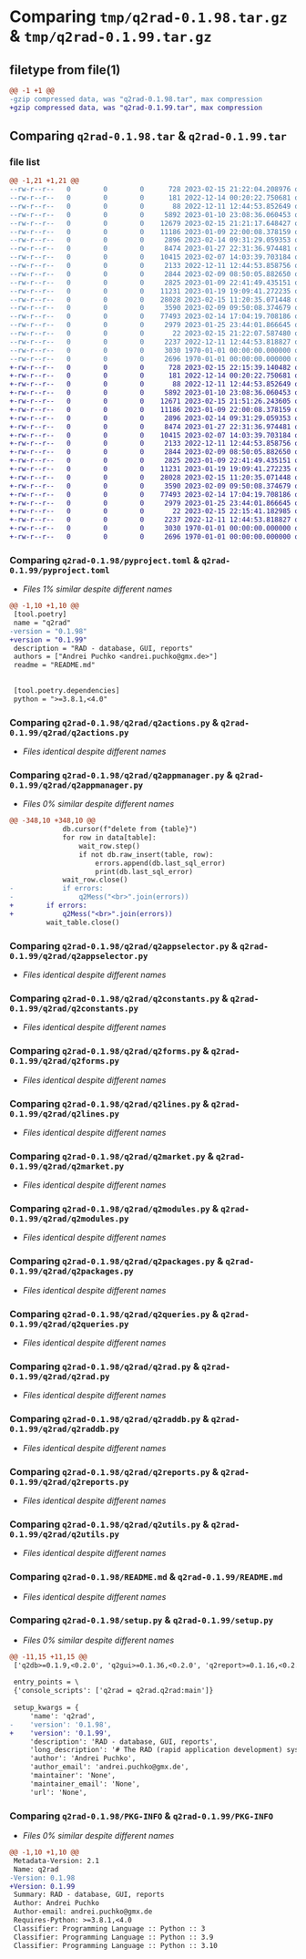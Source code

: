 # Comparing `tmp/q2rad-0.1.98.tar.gz` & `tmp/q2rad-0.1.99.tar.gz`

## filetype from file(1)

```diff
@@ -1 +1 @@
-gzip compressed data, was "q2rad-0.1.98.tar", max compression
+gzip compressed data, was "q2rad-0.1.99.tar", max compression
```

## Comparing `q2rad-0.1.98.tar` & `q2rad-0.1.99.tar`

### file list

```diff
@@ -1,21 +1,21 @@
--rw-r--r--   0        0        0      728 2023-02-15 21:22:04.208976 q2rad-0.1.98/pyproject.toml
--rw-r--r--   0        0        0      181 2022-12-14 00:20:22.750681 q2rad-0.1.98/q2rad/__init__.py
--rw-r--r--   0        0        0       88 2022-12-11 12:44:53.852649 q2rad-0.1.98/q2rad/__main__.py
--rw-r--r--   0        0        0     5892 2023-01-10 23:08:36.060453 q2rad-0.1.98/q2rad/q2actions.py
--rw-r--r--   0        0        0    12679 2023-02-15 21:21:17.648427 q2rad-0.1.98/q2rad/q2appmanager.py
--rw-r--r--   0        0        0    11186 2023-01-09 22:00:08.378159 q2rad-0.1.98/q2rad/q2appselector.py
--rw-r--r--   0        0        0     2896 2023-02-14 09:31:29.059353 q2rad-0.1.98/q2rad/q2constants.py
--rw-r--r--   0        0        0     8474 2023-01-27 22:31:36.974481 q2rad-0.1.98/q2rad/q2forms.py
--rw-r--r--   0        0        0    10415 2023-02-07 14:03:39.703184 q2rad-0.1.98/q2rad/q2lines.py
--rw-r--r--   0        0        0     2133 2022-12-11 12:44:53.858756 q2rad-0.1.98/q2rad/q2market.py
--rw-r--r--   0        0        0     2844 2023-02-09 08:50:05.882650 q2rad-0.1.98/q2rad/q2modules.py
--rw-r--r--   0        0        0     2825 2023-01-09 22:41:49.435151 q2rad-0.1.98/q2rad/q2packages.py
--rw-r--r--   0        0        0    11231 2023-01-19 19:09:41.272235 q2rad-0.1.98/q2rad/q2queries.py
--rw-r--r--   0        0        0    28028 2023-02-15 11:20:35.071448 q2rad-0.1.98/q2rad/q2rad.py
--rw-r--r--   0        0        0     3590 2023-02-09 09:50:08.374679 q2rad-0.1.98/q2rad/q2raddb.py
--rw-r--r--   0        0        0    77493 2023-02-14 17:04:19.708186 q2rad-0.1.98/q2rad/q2reports.py
--rw-r--r--   0        0        0     2979 2023-01-25 23:44:01.866645 q2rad-0.1.98/q2rad/q2utils.py
--rw-r--r--   0        0        0       22 2023-02-15 21:22:07.587480 q2rad-0.1.98/q2rad/version.py
--rw-r--r--   0        0        0     2237 2022-12-11 12:44:53.818827 q2rad-0.1.98/README.md
--rw-r--r--   0        0        0     3030 1970-01-01 00:00:00.000000 q2rad-0.1.98/setup.py
--rw-r--r--   0        0        0     2696 1970-01-01 00:00:00.000000 q2rad-0.1.98/PKG-INFO
+-rw-r--r--   0        0        0      728 2023-02-15 22:15:39.140482 q2rad-0.1.99/pyproject.toml
+-rw-r--r--   0        0        0      181 2022-12-14 00:20:22.750681 q2rad-0.1.99/q2rad/__init__.py
+-rw-r--r--   0        0        0       88 2022-12-11 12:44:53.852649 q2rad-0.1.99/q2rad/__main__.py
+-rw-r--r--   0        0        0     5892 2023-01-10 23:08:36.060453 q2rad-0.1.99/q2rad/q2actions.py
+-rw-r--r--   0        0        0    12671 2023-02-15 21:51:26.243605 q2rad-0.1.99/q2rad/q2appmanager.py
+-rw-r--r--   0        0        0    11186 2023-01-09 22:00:08.378159 q2rad-0.1.99/q2rad/q2appselector.py
+-rw-r--r--   0        0        0     2896 2023-02-14 09:31:29.059353 q2rad-0.1.99/q2rad/q2constants.py
+-rw-r--r--   0        0        0     8474 2023-01-27 22:31:36.974481 q2rad-0.1.99/q2rad/q2forms.py
+-rw-r--r--   0        0        0    10415 2023-02-07 14:03:39.703184 q2rad-0.1.99/q2rad/q2lines.py
+-rw-r--r--   0        0        0     2133 2022-12-11 12:44:53.858756 q2rad-0.1.99/q2rad/q2market.py
+-rw-r--r--   0        0        0     2844 2023-02-09 08:50:05.882650 q2rad-0.1.99/q2rad/q2modules.py
+-rw-r--r--   0        0        0     2825 2023-01-09 22:41:49.435151 q2rad-0.1.99/q2rad/q2packages.py
+-rw-r--r--   0        0        0    11231 2023-01-19 19:09:41.272235 q2rad-0.1.99/q2rad/q2queries.py
+-rw-r--r--   0        0        0    28028 2023-02-15 11:20:35.071448 q2rad-0.1.99/q2rad/q2rad.py
+-rw-r--r--   0        0        0     3590 2023-02-09 09:50:08.374679 q2rad-0.1.99/q2rad/q2raddb.py
+-rw-r--r--   0        0        0    77493 2023-02-14 17:04:19.708186 q2rad-0.1.99/q2rad/q2reports.py
+-rw-r--r--   0        0        0     2979 2023-01-25 23:44:01.866645 q2rad-0.1.99/q2rad/q2utils.py
+-rw-r--r--   0        0        0       22 2023-02-15 22:15:41.182985 q2rad-0.1.99/q2rad/version.py
+-rw-r--r--   0        0        0     2237 2022-12-11 12:44:53.818827 q2rad-0.1.99/README.md
+-rw-r--r--   0        0        0     3030 1970-01-01 00:00:00.000000 q2rad-0.1.99/setup.py
+-rw-r--r--   0        0        0     2696 1970-01-01 00:00:00.000000 q2rad-0.1.99/PKG-INFO
```

### Comparing `q2rad-0.1.98/pyproject.toml` & `q2rad-0.1.99/pyproject.toml`

 * *Files 1% similar despite different names*

```diff
@@ -1,10 +1,10 @@
 [tool.poetry]
 name = "q2rad"
-version = "0.1.98"
+version = "0.1.99"
 description = "RAD - database, GUI, reports"
 authors = ["Andrei Puchko <andrei.puchko@gmx.de>"]
 readme = "README.md"
 
 
 [tool.poetry.dependencies]
 python = ">=3.8.1,<4.0"
```

### Comparing `q2rad-0.1.98/q2rad/q2actions.py` & `q2rad-0.1.99/q2rad/q2actions.py`

 * *Files identical despite different names*

### Comparing `q2rad-0.1.98/q2rad/q2appmanager.py` & `q2rad-0.1.99/q2rad/q2appmanager.py`

 * *Files 0% similar despite different names*

```diff
@@ -348,10 +348,10 @@
             db.cursor(f"delete from {table}")
             for row in data[table]:
                 wait_row.step()
                 if not db.raw_insert(table, row):
                     errors.append(db.last_sql_error)
                     print(db.last_sql_error)
             wait_row.close()
-            if errors:
-                q2Mess("<br>".join(errors))
+        if errors:
+            q2Mess("<br>".join(errors))
         wait_table.close()
```

### Comparing `q2rad-0.1.98/q2rad/q2appselector.py` & `q2rad-0.1.99/q2rad/q2appselector.py`

 * *Files identical despite different names*

### Comparing `q2rad-0.1.98/q2rad/q2constants.py` & `q2rad-0.1.99/q2rad/q2constants.py`

 * *Files identical despite different names*

### Comparing `q2rad-0.1.98/q2rad/q2forms.py` & `q2rad-0.1.99/q2rad/q2forms.py`

 * *Files identical despite different names*

### Comparing `q2rad-0.1.98/q2rad/q2lines.py` & `q2rad-0.1.99/q2rad/q2lines.py`

 * *Files identical despite different names*

### Comparing `q2rad-0.1.98/q2rad/q2market.py` & `q2rad-0.1.99/q2rad/q2market.py`

 * *Files identical despite different names*

### Comparing `q2rad-0.1.98/q2rad/q2modules.py` & `q2rad-0.1.99/q2rad/q2modules.py`

 * *Files identical despite different names*

### Comparing `q2rad-0.1.98/q2rad/q2packages.py` & `q2rad-0.1.99/q2rad/q2packages.py`

 * *Files identical despite different names*

### Comparing `q2rad-0.1.98/q2rad/q2queries.py` & `q2rad-0.1.99/q2rad/q2queries.py`

 * *Files identical despite different names*

### Comparing `q2rad-0.1.98/q2rad/q2rad.py` & `q2rad-0.1.99/q2rad/q2rad.py`

 * *Files identical despite different names*

### Comparing `q2rad-0.1.98/q2rad/q2raddb.py` & `q2rad-0.1.99/q2rad/q2raddb.py`

 * *Files identical despite different names*

### Comparing `q2rad-0.1.98/q2rad/q2reports.py` & `q2rad-0.1.99/q2rad/q2reports.py`

 * *Files identical despite different names*

### Comparing `q2rad-0.1.98/q2rad/q2utils.py` & `q2rad-0.1.99/q2rad/q2utils.py`

 * *Files identical despite different names*

### Comparing `q2rad-0.1.98/README.md` & `q2rad-0.1.99/README.md`

 * *Files identical despite different names*

### Comparing `q2rad-0.1.98/setup.py` & `q2rad-0.1.99/setup.py`

 * *Files 0% similar despite different names*

```diff
@@ -11,15 +11,15 @@
 ['q2db>=0.1.9,<0.2.0', 'q2gui>=0.1.36,<0.2.0', 'q2report>=0.1.16,<0.2.0']
 
 entry_points = \
 {'console_scripts': ['q2rad = q2rad.q2rad:main']}
 
 setup_kwargs = {
     'name': 'q2rad',
-    'version': '0.1.98',
+    'version': '0.1.99',
     'description': 'RAD - database, GUI, reports',
     'long_description': '# The RAD (rapid application development) system. \n\n**(code less, make more)**  \n**Based on:**  \n    q2db        (https://pypi.org/project/q2db)  \n    q2gui       (https://pypi.org/project/q2gui)  \n    q2report    (https://pypi.org/project/q2report)  \n\n## [Read the docs](docs/index.md) \n## Install & run\n**Linux**\n```bash\nmkdir q2rad && \\\n    cd q2rad && \\\n    python3 -m pip install --upgrade pip && \\\n    python3 -m venv q2rad && \\\n    source q2rad/bin/activate && \\\n    python3 -m pip install --upgrade q2rad && \\\n    q2rad\n```\n**Windows**\n```bash\nmkdir q2rad && \\\n    cd q2rad && \\\n    py -m pip install --upgrade pip && \\\n    py -m venv q2rad && \\\n    call q2rad/scripts/activate && \\\n    pip install --upgrade q2rad  && \\\n    q2rad\n```\n**Mac**\n```bash\nmkdir q2rad && \\\n    cd q2rad && \\\n    python3 -m pip install --upgrade pip && \\\n    python3 -m venv q2rad && \\\n    source q2rad/bin/activate && \\\n    python3 -m pip install --upgrade q2rad && \\\n    q2rad\n```\n**Docker**\n```bash\ncurl -s https://raw.githubusercontent.com/AndreiPuchko/q2rad/main/docker-x11/dockerfile > dockerfile && \\\n    mkdir -p q2rad_storage/Desktop && \\\n    chmod -R 777 q2rad_storage && \\\n    sudo docker build -t q2rad . && \\\n    sudo docker run -it \\\n        -v /tmp/.X11-unix:/tmp/.X11-unix \\\n        -v $(pwd)/q2rad_storage:/home/q2rad \\\n        -e DISPLAY=$DISPLAY \\\n        -u q2rad q2rad python3 -m q2rad\n\n```\n## Concept:\nApplication as a database\n```python\nForms:        #  may have main menu (menubar) definitions\n              #  may be linked to database table\n    \n    Lines:    #  form fields(type of data and type of form control) and \n              #  layout definitions\n              #  when form is linked to database - database columns definitions\n    \n    Actions:  #  applies for database linked forms\n              #  may be standard CRUD-action \n              #  or \n              #  run a script (run reports, forms and etc)\n              #  or\n              #  may have linked subforms (one-to-many)\n\nModules:      #  python scripts\n\nQueries:      #  query development and debugging tool\n\nReports:      #  multiformat (HTML, DOCX, XLSX) reporting tool \n```\n',
     'author': 'Andrei Puchko',
     'author_email': 'andrei.puchko@gmx.de',
     'maintainer': 'None',
     'maintainer_email': 'None',
     'url': 'None',
```

### Comparing `q2rad-0.1.98/PKG-INFO` & `q2rad-0.1.99/PKG-INFO`

 * *Files 0% similar despite different names*

```diff
@@ -1,10 +1,10 @@
 Metadata-Version: 2.1
 Name: q2rad
-Version: 0.1.98
+Version: 0.1.99
 Summary: RAD - database, GUI, reports
 Author: Andrei Puchko
 Author-email: andrei.puchko@gmx.de
 Requires-Python: >=3.8.1,<4.0
 Classifier: Programming Language :: Python :: 3
 Classifier: Programming Language :: Python :: 3.9
 Classifier: Programming Language :: Python :: 3.10
```

